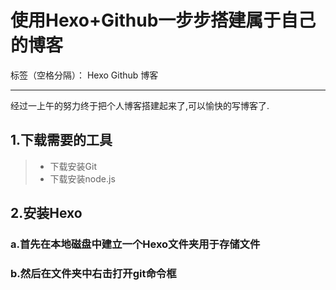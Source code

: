 ﻿# 使用Hexo+Github一步步搭建属于自己的博客

标签（空格分隔）： Hexo Github 博客

---

经过一上午的努力终于把个人博客搭建起来了,可以愉快的写博客了.

## 1.下载需要的工具
> * 下载安装Git
> * 下载安装node.js

## 2.安装Hexo
### a.首先在本地磁盘中建立一个Hexo文件夹用于存储文件
### b.然后在文件夹中右击打开git命令框




